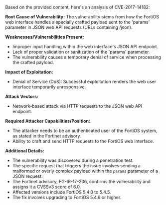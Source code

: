 Based on the provided content, here's an analysis of CVE-2017-14182:

**Root Cause of Vulnerability:**
The vulnerability stems from how the FortiOS web interface handles a specially crafted payload sent to the 'params' parameter in JSON web API requests (URLs containing /json).

**Weaknesses/Vulnerabilities Present:**
- Improper input handling within the web interface's JSON API endpoint.
- Lack of proper validation or sanitization of the 'params' parameter.
- The vulnerability causes a temporary denial of service when processing the crafted payload.

**Impact of Exploitation:**
- Denial of Service (DoS): Successful exploitation renders the web user interface temporarily unresponsive.

**Attack Vectors:**
- Network-based attack via HTTP requests to the JSON web API endpoint.

**Required Attacker Capabilities/Position:**
- The attacker needs to be an authenticated user of the FortiOS system, as stated in the Fortinet advisory.
- Ability to craft and send HTTP requests to the FortiOS web interface.

**Additional Details:**
- The vulnerability was discovered during a penetration test.
- The specific request that triggers the issue involves sending a malformed or overly complex payload within the `params` parameter of a JSON request.
- The Fortinet advisory, FG-IR-17-206, confirms the vulnerability and assigns it a CVSSv3 score of 6.0.
- Affected versions include FortiOS 5.4.0 to 5.4.5.
- The fix involves upgrading to FortiOS 5.4.6 or higher.